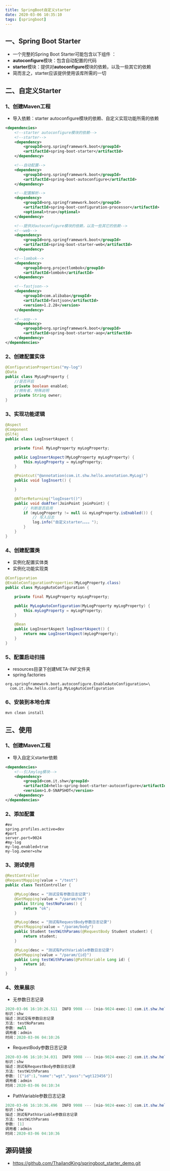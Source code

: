 ```yaml
---
title: SpringBoot自定义starter
date: 2020-03-06 10:35:10
tags: [springboot]
---
```


## 一、Spring Boot Starter

- 一个完整的Spring Boot Starter可能包含以下组件 ：
- **autoconfigure**模块：包含自动配置的代码 
- **starter**模块：提供对**autoconfigure**模块的依赖，以及一些其它的依赖 
- 简而言之，starter应该提供使用该库所需的一切 

<!-- more -->

## 二、自定义Starter

### 1、创建Maven工程

- 导入依赖：starter autoconfigure模块的依赖、自定义实现功能所需的依赖

```xml
<dependencies>
    <!--starter autoconfigure模块的依赖-->
    <!--starter-->
    <dependency>
        <groupId>org.springframework.boot</groupId>
        <artifactId>spring-boot-starter</artifactId>
    </dependency>

    <!--自动配置-->
    <dependency>
        <groupId>org.springframework.boot</groupId>
        <artifactId>spring-boot-autoconfigure</artifactId>
    </dependency>

    <!--配置解析-->
    <dependency>
        <groupId>org.springframework.boot</groupId>
        <artifactId>spring-boot-configuration-processor</artifactId>
        <optional>true</optional>
    </dependency>

    <!--提供对autoconfigure模块的依赖，以及一些其它的依赖-->
    <!--web-->
    <dependency>
        <groupId>org.springframework.boot</groupId>
        <artifactId>spring-boot-starter-web</artifactId>
    </dependency>

    <!--lombok-->
    <dependency>
        <groupId>org.projectlombok</groupId>
        <artifactId>lombok</artifactId>
    </dependency>

    <!--fastjson-->
    <dependency>
        <groupId>com.alibaba</groupId>
        <artifactId>fastjson</artifactId>
        <version>1.2.28</version>
    </dependency>

    <!--aop-->
    <dependency>
        <groupId>org.springframework.boot</groupId>
        <artifactId>spring-boot-starter-aop</artifactId>
    </dependency>
</dependencies>
```

### 2、创建配置实体

```java
@ConfigurationProperties("my-log")
@Data
public class MyLogProperty {
    //是否开启
    private boolean enabled;
    //拥有者，特殊说明
    private String owner;
}
```

### 3、实现功能逻辑

```java
@Aspect
@Component
@Slf4j
public class LogInsertAspect {

    private final MyLogProperty myLogProperty;

    public LogInsertAspect(MyLogProperty myLogProperty) {
        this.myLogProperty = myLogProperty;
    }

    @Pointcut("@annotation(com.it.shw.hello.annotation.MyLog)")
    public void logInsert() {

    }

    @AfterReturning("logInsert()")
    public void doAfter(JoinPoint joinPoint) {
        // 判断是否启用
        if (myLogProperty != null && myLogProperty.isEnabled()) {
            // 写入日志
            log.info("自定义starter。。。。");
        }
    }
}
```

### 4、创建配置类

- 实例化配置实体类
- 实例化功能实现类

```java
@Configuration
@EnableConfigurationProperties(MyLogProperty.class)
public class MyLogAutoConfiguration {

    private final MyLogProperty myLogProperty;

    public MyLogAutoConfiguration(MyLogProperty myLogProperty) {
        this.myLogProperty = myLogProperty;
    }

    @Bean
    public LogInsertAspect logInsertAspect() {
        return new LogInsertAspect(myLogProperty);
    }
}
```

### 5、配置启动扫描

- resources目录下创建META-INF文件夹
- spring.factories

```properties
org.springframework.boot.autoconfigure.EnableAutoConfiguration=\
  com.it.shw.hello.config.MyLogAutoConfiguration
```

### 6、安装到本地仓库

```java
mvn clean install
```

## 三、使用

### 1、创建Maven工程

- 导入自定义starter依赖

```xml
<dependencies>
    <!--引入mylog模块-->
    <dependency>
        <groupId>com.it.shw</groupId>
        <artifactId>hello-spring-boot-starter-autoconfigure</artifactId>
        <version>1.0-SNAPSHOT</version>
    </dependency>
</dependencies>
```

### 2、添加配置

```properties
#ev
spring.profiles.active=dev
#port
server.port=9024
#my-log
my-log.enabled=true
my-log.owner=shw
```

### 3、测试使用

```java
@RestController
@RequestMapping(value = "/test")
public class TestController {

    @MyLog(desc = "测试没有参数日志记录")
    @GetMapping(value = "/param/no")
    public String testNoParams() {
        return "ok";
    }

    @MyLog(desc = "测试有RequestBody参数日志记录")
    @PostMapping(value = "/param/body")
    public Student testWithParams(@RequestBody Student student) {
        return student;
    }

    @MyLog(desc = "测试有PathVariable参数日志记录")
    @GetMapping(value = "/param/{id}")
    public Long testWithParams(@PathVariable Long id) {
        return id;
    }
}
```

### 4、效果展示

- 无参数日志记录

```java
2020-03-06 16:10:26.511  INFO 9908 --- [nio-9024-exec-1] com.it.shw.hello.aspect.LogInsertAspect  : 
标识：shw
描述：测试没有参数日志记录
方法: testNoParams
参数: null
调用者：admin
时间：2020-03-06 04:10:26
```

- RequestBody参数日志记录

```java
2020-03-06 16:10:34.031  INFO 9908 --- [nio-9024-exec-2] com.it.shw.hello.aspect.LogInsertAspect  : 
标识：shw
描述：测试有RequestBody参数日志记录
方法: testWithParams
参数: [{"id":1,"name":"wgt","pass":"wgt123456"}]
调用者：admin
时间：2020-03-06 04:10:34
```

- PathVariable参数日志记录

```java
2020-03-06 16:10:36.496  INFO 9908 --- [nio-9024-exec-3] com.it.shw.hello.aspect.LogInsertAspect  : 
标识：shw
描述：测试有PathVariable参数日志记录
方法: testWithParams
参数: [1]
调用者：admin
时间：2020-03-06 04:10:36
```

## 源码链接

- https://github.com/ThailandKing/springboot_starter_demo.git

